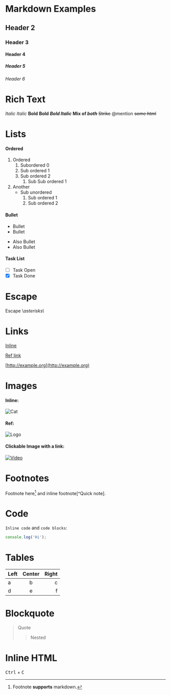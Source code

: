 # Markdown Examples
## Header 2
### Header 3
#### Header 4
##### Header 5
###### Header 6

# Rich Text

*Italic* *Italic* 
**Bold** **Bold** ***Bold Italic*** 
**Mix of *both***
~~Strike~~ 
@mention 
<del>some html</del>

# Lists

#### Ordered

1. Ordered   
   1. Subordered 0
   1. Sub ordered 1
   1. Sub ordered 2
      1. Sub Sub ordered 1
2. Another
    * Sub unordered
        1. Sub ordered 1
        1. Sub ordered 2

#### Bullet

* Bullet
* Bullet
- Also Bullet
- Also Bullet

#### Task List
* [ ] Task Open 
* [x] Task Done

# Escape
Escape \\*asterisks\\*

# Links

[Inline](https://example.com)

[Ref link][ref]

[http://example.org](http://example.org)

[ref]: https://example.org

# Images

#### Inline: 
![Cat](https://picsum.photos/100)

#### Ref: 
![Logo][logo]

[logo]: https://picsum.photos/64

#### Clickable Image with a link:
[![Video](https://picsum.photos/120)](https://youtu.be/dQw4w9WgXcQ)

# Footnotes

Footnote here[^1] and inline footnote[^Quick note].

[^1]: Footnote **supports** markdown.

# Code

`Inline code` and `code blocks`:

```js
console.log('Hi');
```

# Tables

| Left | Center | Right |
| :--- | :----: | ----: |
| a    |    b   |     c |
| d    |    e   |     f |

# Blockquote

> Quote
>
> > Nested

# Inline HTML

<kbd>Ctrl</kbd> + <kbd>C</kbd>